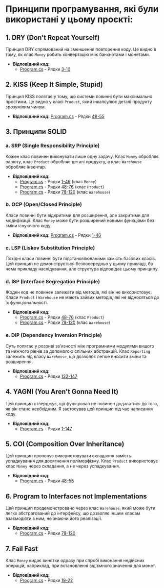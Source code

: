 # Принципи програмування, які були використані у цьому проєкті:

## 1. DRY (Don't Repeat Yourself)

Принцип DRY спрямований на зменшення повторення коду. Це видно в тому, як клас `Money` робить конвертацію між банкнотами і монетами.
- **Відповідний код**: 
  - [Program.cs](./proj_v1/Program.cs) - Рядки [3-10](./proj_v1/Program.cs#L3-L10)

## 2. KISS (Keep It Simple, Stupid)

Принцип KISS полягає у тому, що системи повинні бути максимально простими. Це видно у класі `Product`, який інкапсулює деталі продукту зрозумілим чином.
- **Відповідний код**: [Program.cs](./proj_v1/Program.cs) - Рядки [48-55](./proj_v1/Program.cs#L48-L55)

## 3. Принципи SOLID

### a. SRP (Single Responsibility Principle)

Кожен клас повинен виконувати лише одну задачу. Клас `Money` обробляє валюту, клас `Product` обробляє деталі продукту, а клас `Warehouse` обробляє інвентар.
- **Відповідний код**:
  - [Program.cs](./proj_v1/Program.cs) - Рядки [1-46](./proj_v1/Program.cs#L1-L46) (клас `Money`)
  - [Program.cs](./proj_v1/Program.cs) - Рядки [48-76](./proj_v1/Program.cs#L48-L76) (клас `Product`)
  - [Program.cs](./proj_v1/Program.cs) - Рядки [78-120](./proj_v1/Program.cs#L78-L120) (клас `Warehouse`)

### b. OCP (Open/Closed Principle)

Класи повинні бути відкритими для розширення, але закритими для модифікації. Клас `Money` може бути розширений новими функціями без зміни існуючого коду.
- **Відповідний код**: [Program.cs](./proj_v1/Program.cs) - Рядки [1-46](./proj_v1/Program.cs#L1-L46)

### c. LSP (Liskov Substitution Principle)

Похідні класи повинні бути підстановлюваними замість базових класів. Цей принцип не демонструється безпосередньо у цьому прикладі, бо нема прикладу наслідування, але структура відповідає цьому принципу.

### d. ISP (Interface Segregation Principle)

Жоден код не повинен залежати від методів, які він не використовує. Класи `Product` і `Warehouse` не мають зайвих методів, які не відносяться до їх функціональності.
- **Відповідний код**:
  - [Program.cs](./proj_v1/Program.cs) - Рядки [48-76](./proj_v1/Program.cs#L48-L76) (клас `Product`)
  - [Program.cs](./proj_v1/Program.cs) - Рядки [78-120](./proj_v1/Program.cs#L78-L120) (клас `Warehouse`)

### e. DIP (Dependency Inversion Principle)

Суть полягає у розриві зв'язності між програмними модулями вищого та нижчого рівнів за допомогою спільних абстракцій. Клас `Reporting` залежить від класу `Warehouse`, що дозволяє легше вносити зміни та розширення.
- **Відповідний код**: 
  - [Program.cs](./proj_v1/Program.cs) - Рядки [122-147](./proj_v1/Program.cs#L122-L147)

## 4. YAGNI (You Aren't Gonna Need It)

Цей принцип стверджує, що функціонал не повинен додаватися до того, як він стане необхідним. Я застосував цей принцип під час написання коду.
- **Відповідний код**:
  - [Program.cs](./proj_v1/Program.cs) - Рядки [1-147](./proj_v1/Program.cs#L1-L147)

## 5. COI (Composition Over Inheritance)

Цей принцип пропонує використовувати складання замість успадкування для досягнення поліморфізму. Клас `Product` використовує клас `Money` через складання, а не через успадкування.
- **Відповідний код**: 
  - [Program.cs](./proj_v1/Program.cs) - Рядки [48-55](./proj_v1/Program.cs#L48-L55)

## 6. Program to Interfaces not Implementations

Цей принцип продемонстровано через клас `Warehouse`, який може бути легко абстрагований до інтерфейсу, що дозволяє іншим класам взаємодіяти з ним, не знаючи його реалізації.
- **Відповідний код**: 
  - [Program.cs](./proj_v1/Program.cs) - Рядки [78-120](./proj_v1/Program.cs#L78-L120)

## 7. Fail Fast

Клас `Money` кидає винятки одразу при спробі виконання недійсних операцій, наприклад, при встановленні від'ємного значення для монет.
- **Відповідний код**: 
  - [Program.cs](./proj_v1/Program.cs) - Рядки [19-22](./proj_v1/Program.cs#L19-L22)
